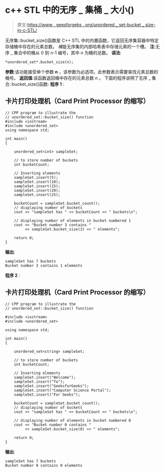 # c++ STL 中的无序 _ 集桶 _ 大小()

> 原文:[https://www . geesforgeks . org/unordered _ set-bucket _ size-in-c-STL/](https://www.geeksforgeeks.org/unordered_set-bucket_size-in-c-stl/)

无序集::bucket_size()函数是 C++ STL 中的内置函数，它返回无序集容器中特定存储桶中存在的元素总数。
*桶*是无序集的内部哈希表中存储元素的一个槽。
**注**:无序 _ 集合中的桶从 0 到 n-1 编号，其中 n 为桶的总数。
**语法**:

```
*unordered_set*.bucket_size(n);

```

**参数**:该功能接受单个参数 **n** ，该参数为必选项。此参数表示需要查找元素总数的桶号。
**返回值**:该函数返回桶中存在的元素总数 *n* 。
下面的程序说明了无序 _ 集合::bucket_size()函数:
**程序 1** :

## 卡片打印处理机（Card Print Processor 的缩写）

```
// CPP program to illustrate the
// unordered_set::bucket_size() function
#include <iostream>
#include <unordered_set>
using namespace std;

int main()
{

    unordered_set<int> sampleSet;

    // to store number of buckets
    int bucketCount;

    // Inserting elements
    sampleSet.insert(5);
    sampleSet.insert(10);
    sampleSet.insert(15);
    sampleSet.insert(20);
    sampleSet.insert(25);

    bucketCount = sampleSet.bucket_count();
    // displaying number of buckets
    cout << "sampleSet has " << bucketCount << " buckets\n";

    // displaying number of elements in bucket numbered 1
    cout << "Bucket number 3 contains "
         << sampleSet.bucket_size(3) << " elements";

    return 0;
}
```

**输出**:

```
sampleSet has 7 buckets
Bucket number 3 contains 1 elements

```

**程序 2** :

## 卡片打印处理机（Card Print Processor 的缩写）

```
// CPP program to illustrate the
// unordered_set::bucket_size() function

#include <iostream>
#include <unordered_set>

using namespace std;

int main()
{

    unordered_set<string> sampleSet;

    // to store number of buckets
    int bucketCount;

    // Inserting elements
    sampleSet.insert("Welcome");
    sampleSet.insert("To");
    sampleSet.insert("GeeksforGeeks");
    sampleSet.insert("Computer Science Portal");
    sampleSet.insert("For Geeks");

    bucketCount = sampleSet.bucket_count();
    // displaying number of buckets
    cout << "sampleSet has " << bucketCount << " buckets\n";

    // displaying number of elements in bucket numbered 0
    cout << "Bucket number 0 contains "
         << sampleSet.bucket_size(0) << " elements";

    return 0;
}
```

**输出**:

```
sampleSet has 7 buckets
Bucket number 0 contains 0 elements 
```